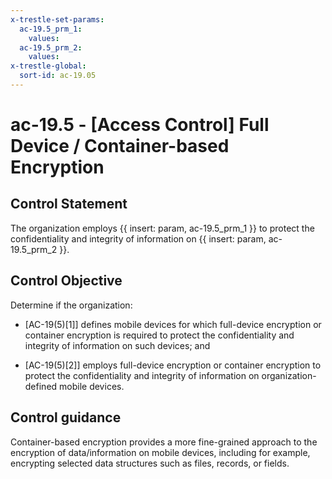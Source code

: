 ```yaml
---
x-trestle-set-params:
  ac-19.5_prm_1:
    values:
  ac-19.5_prm_2:
    values:
x-trestle-global:
  sort-id: ac-19.05
---
```


# ac-19.5 - \[Access Control\] Full Device / Container-based Encryption

## Control Statement

The organization employs {{ insert: param, ac-19.5_prm_1 }} to protect the confidentiality and integrity of information on {{ insert: param, ac-19.5_prm_2 }}.

## Control Objective

Determine if the organization:

- \[AC-19(5)[1]\] defines mobile devices for which full-device encryption or container encryption is required to protect the confidentiality and integrity of information on such devices; and

- \[AC-19(5)[2]\] employs full-device encryption or container encryption to protect the confidentiality and integrity of information on organization-defined mobile devices.

## Control guidance

Container-based encryption provides a more fine-grained approach to the encryption of data/information on mobile devices, including for example, encrypting selected data structures such as files, records, or fields.
